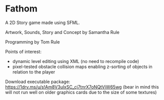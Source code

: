 # Fathom

A 2D Story game made using SFML.

Artwork, Sounds, Story and Concept by Samantha Rule

Programming by Tom Rule

Points of interest:
- dynamic level editing using XML (no need to recompile code)
- pixel-tested obstacle collision maps enabling z-sorting of objects in relation to the player

Download executable package: https://1drv.ms/u/s!Am8V3ulxSC_cj7tnrX7oNQtViW65wg
(bear in mind this will not run well on older graphics cards due to the size of some textures)
